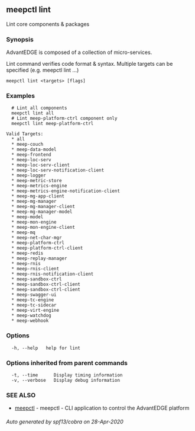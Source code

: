 ## meepctl lint

Lint core components & packages

### Synopsis

AdvantEDGE is composed of a collection of micro-services.

Lint command verifies code format & syntax.
Multiple targets can be specified (e.g. meepctl lint <target1> <target2>...)

```
meepctl lint <targets> [flags]
```

### Examples

```
  # Lint all components
  meepctl lint all
  # Lint meep-platform-ctrl component only
  meepctl lint meep-platform-ctrl

Valid Targets:
  * all
  * meep-couch
  * meep-data-model
  * meep-frontend
  * meep-loc-serv
  * meep-loc-serv-client
  * meep-loc-serv-notification-client
  * meep-logger
  * meep-metric-store
  * meep-metrics-engine
  * meep-metrics-engine-notification-client
  * meep-mg-app-client
  * meep-mg-manager
  * meep-mg-manager-client
  * meep-mg-manager-model
  * meep-model
  * meep-mon-engine
  * meep-mon-engine-client
  * meep-mq
  * meep-net-char-mgr
  * meep-platform-ctrl
  * meep-platform-ctrl-client
  * meep-redis
  * meep-replay-manager
  * meep-rnis
  * meep-rnis-client
  * meep-rnis-notification-client
  * meep-sandbox-ctrl
  * meep-sandbox-ctrl-client
  * meep-sandbox-ctrl-client
  * meep-swagger-ui
  * meep-tc-engine
  * meep-tc-sidecar
  * meep-virt-engine
  * meep-watchdog
  * meep-webhook
```

### Options

```
  -h, --help   help for lint
```

### Options inherited from parent commands

```
  -t, --time      Display timing information
  -v, --verbose   Display debug information
```

### SEE ALSO

* [meepctl](meepctl.md)	 - meepctl - CLI application to control the AdvantEDGE platform

###### Auto generated by spf13/cobra on 28-Apr-2020
